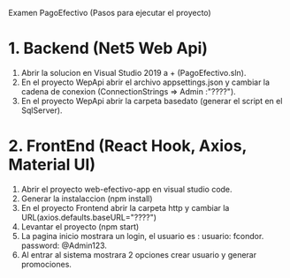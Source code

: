 Examen PagoEfectivo (Pasos para ejecutar el proyecto)

# 1. Backend (Net5 Web Api)

1. Abrir la solucion en Visual Studio 2019 a + (PagoEfectivo.sln).
2. En el proyecto WepApi abrir el archivo appsettings.json y cambiar la cadena de conexion (ConnectionStrings => Admin :"????").
3. En el proyecto WepApi abrir la carpeta basedato (generar el script en el SqlServer).

# 2. FrontEnd (React Hook, Axios, Material UI)

1. Abrir el proyecto web-efectivo-app en visual studio code.
2. Generar la instalaccion (npm install)
3. En el proyecto Frontend abrir la carpeta http y cambiar la URL(axios.defaults.baseURL="????")
4. Levantar el proyecto (npm start)
5. La pagina inicio mostrara un login, el usuario es :
  usuario: fcondor.
  password: @Admin123.
6. Al entrar al sistema mostrara 2 opciones crear usuario y generar promociones.



